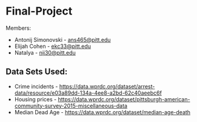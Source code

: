 # Final-Project

Members: 
* Antonij Simonovski - ans465@pitt.edu
* Elijah Cohen - ekc33@pitt.edu
* Natalya - nij30@pitt.edu

## Data Sets Used: 
* Crime incidents  - https://data.wprdc.org/dataset/arrest-data/resource/e03a89dd-134a-4ee8-a2bd-62c40aeebc6f
* Housing prices - https://data.wprdc.org/dataset/pittsburgh-american-community-survey-2015-miscellaneous-data
* Median Dead Age - https://data.wprdc.org/dataset/median-age-death
